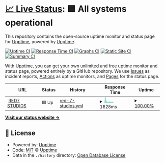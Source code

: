 # [📈 Live Status](https:///red7community-status): <!--live status--> **🟩 All systems operational**

This repository contains the open-source uptime monitor and status page for [Upptime](https://upptime.js.org), powered by [Upptime](https://github.com/upptime/upptime).

[![Uptime CI](https://github.com/RED7Studios/red7community-status/workflows/Uptime%20CI/badge.svg)](https://github.com/RED7Studios/red7community-status/actions?query=workflow%3A%22Uptime+CI%22)
[![Response Time CI](https://github.com/RED7Studios/red7community-status/workflows/Response%20Time%20CI/badge.svg)](https://github.com/RED7Studios/red7community-status/actions?query=workflow%3A%22Response+Time+CI%22)
[![Graphs CI](https://github.com/RED7Studios/red7community-status/workflows/Graphs%20CI/badge.svg)](https://github.com/RED7Studios/red7community-status/actions?query=workflow%3A%22Graphs+CI%22)
[![Static Site CI](https://github.com/RED7Studios/red7community-status/workflows/Static%20Site%20CI/badge.svg)](https://github.com/RED7Studios/red7community-status/actions?query=workflow%3A%22Static+Site+CI%22)
[![Summary CI](https://github.com/RED7Studios/red7community-status/workflows/Summary%20CI/badge.svg)](https://github.com/RED7Studios/red7community-status/actions?query=workflow%3A%22Summary+CI%22)

With [Upptime](https://upptime.js.org), you can get your own unlimited and free uptime monitor and status page, powered entirely by a GitHub repository. We use [Issues](https://github.com/upptime/upptime/issues) as incident reports, [Actions](https://github.com/RED7Studios/red7community-status/actions) as uptime monitors, and [Pages](https:///red7community-status) for the status page.

<!--start: status pages-->
<!-- This summary is generated by Upptime (https://github.com/upptime/upptime) -->
<!-- Do not edit this manually, your changes will be overwritten -->
<!-- prettier-ignore -->
| URL | Status | History | Response Time | Uptime |
| --- | ------ | ------- | ------------- | ------ |
| <img alt="" src="https://favicons.githubusercontent.com/redsevenstudios.com" height="13"> [RED7 STUDIOS](https://redsevenstudios.com) | 🟩 Up | [red-7-studios.yml](https://github.com/RED7Studios/status/commits/HEAD/history/red-7-studios.yml) | <details><summary><img alt="Response time graph" src="./graphs/red-7-studios/response-time-week.png" height="20"> 1828ms</summary><br><a href="https://status.cldm.ml/history/red-7-studios"><img alt="Response time 2370" src="https://img.shields.io/endpoint?url=https%3A%2F%2Fraw.githubusercontent.com%2FRED7Studios%2Fstatus%2FHEAD%2Fapi%2Fred-7-studios%2Fresponse-time.json"></a><br><a href="https://status.cldm.ml/history/red-7-studios"><img alt="24-hour response time 2419" src="https://img.shields.io/endpoint?url=https%3A%2F%2Fraw.githubusercontent.com%2FRED7Studios%2Fstatus%2FHEAD%2Fapi%2Fred-7-studios%2Fresponse-time-day.json"></a><br><a href="https://status.cldm.ml/history/red-7-studios"><img alt="7-day response time 1828" src="https://img.shields.io/endpoint?url=https%3A%2F%2Fraw.githubusercontent.com%2FRED7Studios%2Fstatus%2FHEAD%2Fapi%2Fred-7-studios%2Fresponse-time-week.json"></a><br><a href="https://status.cldm.ml/history/red-7-studios"><img alt="30-day response time 2539" src="https://img.shields.io/endpoint?url=https%3A%2F%2Fraw.githubusercontent.com%2FRED7Studios%2Fstatus%2FHEAD%2Fapi%2Fred-7-studios%2Fresponse-time-month.json"></a><br><a href="https://status.cldm.ml/history/red-7-studios"><img alt="1-year response time 2370" src="https://img.shields.io/endpoint?url=https%3A%2F%2Fraw.githubusercontent.com%2FRED7Studios%2Fstatus%2FHEAD%2Fapi%2Fred-7-studios%2Fresponse-time-year.json"></a></details> | <details><summary><a href="https://status.cldm.ml/history/red-7-studios">100.00%</a></summary><a href="https://status.cldm.ml/history/red-7-studios"><img alt="All-time uptime 45.47%" src="https://img.shields.io/endpoint?url=https%3A%2F%2Fraw.githubusercontent.com%2FRED7Studios%2Fstatus%2FHEAD%2Fapi%2Fred-7-studios%2Fuptime.json"></a><br><a href="https://status.cldm.ml/history/red-7-studios"><img alt="24-hour uptime 100.00%" src="https://img.shields.io/endpoint?url=https%3A%2F%2Fraw.githubusercontent.com%2FRED7Studios%2Fstatus%2FHEAD%2Fapi%2Fred-7-studios%2Fuptime-day.json"></a><br><a href="https://status.cldm.ml/history/red-7-studios"><img alt="7-day uptime 100.00%" src="https://img.shields.io/endpoint?url=https%3A%2F%2Fraw.githubusercontent.com%2FRED7Studios%2Fstatus%2FHEAD%2Fapi%2Fred-7-studios%2Fuptime-week.json"></a><br><a href="https://status.cldm.ml/history/red-7-studios"><img alt="30-day uptime 78.91%" src="https://img.shields.io/endpoint?url=https%3A%2F%2Fraw.githubusercontent.com%2FRED7Studios%2Fstatus%2FHEAD%2Fapi%2Fred-7-studios%2Fuptime-month.json"></a><br><a href="https://status.cldm.ml/history/red-7-studios"><img alt="1-year uptime 45.47%" src="https://img.shields.io/endpoint?url=https%3A%2F%2Fraw.githubusercontent.com%2FRED7Studios%2Fstatus%2FHEAD%2Fapi%2Fred-7-studios%2Fuptime-year.json"></a></details>

<!--end: status pages-->

[**Visit our status website →**](https:///red7community-status)

## 📄 License

- Powered by: [Upptime](https://github.com/upptime/upptime)
- Code: [MIT](./LICENSE) © [Upptime](https://upptime.js.org)
- Data in the `./history` directory: [Open Database License](https://opendatacommons.org/licenses/odbl/1-0/)
